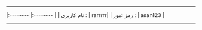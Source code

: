 


---



|:-------- |:-------- |
| نام کاربری :   | rarrrrr|
| رمز عبور :    | asan123  |



---
          

